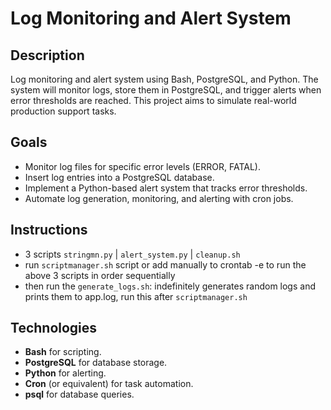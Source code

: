 # Log Monitoring and Alert System

## Description

Log monitoring and alert system using Bash, PostgreSQL, and Python. The system will monitor logs, store them in PostgreSQL, and trigger alerts when error thresholds are reached. This project aims to simulate real-world production support tasks.

## Goals

- Monitor log files for specific error levels (ERROR, FATAL).
- Insert log entries into a PostgreSQL database.
- Implement a Python-based alert system that tracks error thresholds.
- Automate log generation, monitoring, and alerting with cron jobs.

## Instructions
- 3 scripts `stringmn.py` | `alert_system.py` | `cleanup.sh`
- run `scriptmanager.sh` script or add manually to crontab -e to run the above 3 scripts in order sequentially
- then run the `generate_logs.sh`: indefinitely generates random logs and prints them to app.log, run this after `scriptmanager.sh`

## Technologies

- **Bash** for scripting.
- **PostgreSQL** for database storage.
- **Python** for alerting.
- **Cron** (or equivalent) for task automation.
- **psql** for database queries.
